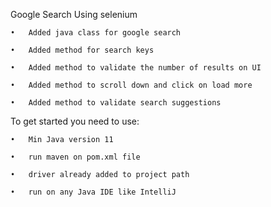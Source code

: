 Google Search Using selenium

	•	Added java class for google search 
 
	•	Added method for search keys  
 
	•	Added method to validate the number of results on UI 
 
	•	Added method to scroll down and click on load more 
 
	•	Added method to validate search suggestions 
 
To get started you need to use:

	•	Min Java version 11 
 
	•	run maven on pom.xml file 
 
	•	driver already added to project path 
 
	•	run on any Java IDE like IntelliJ


